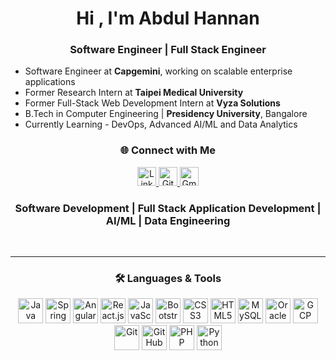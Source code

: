 <h1 align="center">Hi , I'm Abdul Hannan</h1>
<h3 align="center">Software Engineer | Full Stack Engineer </h3>

<ul>
  <li>Software Engineer at <strong>Capgemini</strong>, working on scalable enterprise applications</li>
  <li>Former Research Intern at <strong>Taipei Medical University</strong></li>
  <li>Former Full-Stack Web Development Intern at <strong>Vyza Solutions</strong></li>
  <li>B.Tech in Computer Engineering | <strong>Presidency University</strong>, Bangalore</li>
  <li>Currently Learning - DevOps, Advanced AI/ML and Data Analytics</li>
 
</ul>

<h3 align="center">🌐 Connect with Me</h3>
<p align="center">
  <a href="https://www.linkedin.com/in/abdul-hannan-" target="_blank">
    <img src="https://cdn-icons-png.flaticon.com/512/174/174857.png" width="30" alt="LinkedIn" />
  </a>
  <a href="https://github.com/abdulhannanshaikhh" target="_blank">
    <img src="https://cdn-icons-png.flaticon.com/512/733/733553.png" width="30" alt="GitHub" />
  </a>
  <a href="mailto:abdulhannan.shaikhh@gmail.com" target="_blank">
    <img src="https://cdn-icons-png.flaticon.com/512/732/732200.png" width="30" alt="Gmail" />
  </a>
</p>

<h3 align="center">Software Development | Full Stack Application Development | AI/ML | Data Engineering </h3><br>



<hr/>

<h3 align="center">🛠️ Languages & Tools</h3>
<p align="center">
  <img src="https://cdn.jsdelivr.net/gh/devicons/devicon/icons/java/java-original.svg" alt="Java" width="40" height="40"/>
  <img src="https://cdn.jsdelivr.net/gh/devicons/devicon/icons/spring/spring-original.svg" alt="Spring Boot" width="40" height="40"/>
  <img src="https://angular.io/assets/images/logos/angular/angular.svg" alt="Angular" width="40" height="40"/>
    <img src="https://cdn.jsdelivr.net/gh/devicons/devicon/icons/react/react-original.svg" alt="React.js" width="40" height="40"/>
  <img src="https://cdn.jsdelivr.net/gh/devicons/devicon/icons/javascript/javascript-original.svg" alt="JavaScript" width="40" height="40"/>
  <img src="https://cdn.jsdelivr.net/gh/devicons/devicon/icons/bootstrap/bootstrap-original.svg" alt="Bootstrap" width="40" height="40"/>
  <img src="https://cdn.jsdelivr.net/gh/devicons/devicon/icons/css3/css3-original.svg" alt="CSS3" width="40" height="40"/>
  <img src="https://cdn.jsdelivr.net/gh/devicons/devicon/icons/html5/html5-original.svg" alt="HTML5" width="40" height="40"/>
  <img src="https://cdn.jsdelivr.net/gh/devicons/devicon/icons/mysql/mysql-original.svg" alt="MySQL" width="40" height="40"/>
  <img src="https://cdn.jsdelivr.net/gh/devicons/devicon/icons/oracle/oracle-original.svg" alt="Oracle" width="40" height="40"/>
  <img src="https://www.vectorlogo.zone/logos/google_cloud/google_cloud-icon.svg" alt="GCP" width="40" height="40"/>
  <img src="https://cdn.jsdelivr.net/gh/devicons/devicon/icons/git/git-original.svg" alt="Git" width="40" height="40"/>
  <img src="https://cdn-icons-png.flaticon.com/512/733/733553.png" alt="GitHub" width="40" height="40"/>
  <img src="https://cdn.jsdelivr.net/gh/devicons/devicon/icons/php/php-original.svg" alt="PHP" width="40" height="40"/>
  <img src="https://cdn.jsdelivr.net/gh/devicons/devicon/icons/python/python-original.svg" alt="Python" width="40" height="40"/>
</p>
